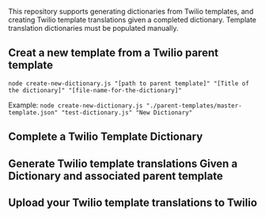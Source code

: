 This repository supports generating dictionaries from Twilio templates, and creating Twilio template translations given a completed dictionary. Template translation dictionaries must be populated manually.

## Creat a new template from a Twilio parent template
`node create-new-dictionary.js "[path to parent template]" "[Title of the dictionary]" "[file-name-for-the-dictionary]"`

Example: `node create-new-dictionary.js "./parent-templates/master-template.json" "test-dictionary.js" "New Dictionary"`

## Complete a Twilio Template Dictionary


## Generate Twilio template translations Given a Dictionary and associated parent template


## Upload your Twilio template translations to Twilio